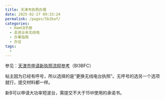 ```yaml
---
title: 天津市执照办理
date: 2025-02-27 09:33:24
permalink: /pages/5b2baf/
categories:
  - HamCQ手册
  - 走进业余无线电
  - 办事指南
  - 办证
tags:
  - 
---
```

参见：[天津市申请新执照流程参考](https://forum.hamcq.cn/d/4727)（BI3BFC）

帖主因为已经有呼号，所以选择的是“更换无线电台执照”。无呼号的选另一个选项就行，提交材料都一样。

新B可以申请大功率短波台，需提交不大于15W使用的承诺书。
